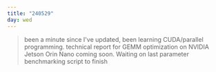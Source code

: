 ```yaml
---
title: "240529"
day: wed
---
```


> been a minute since I've updated, been learning CUDA/parallel programming. technical report for GEMM optimization on NVIDIA Jetson Orin Nano coming soon. Waiting on last parameter benchmarking script to finish